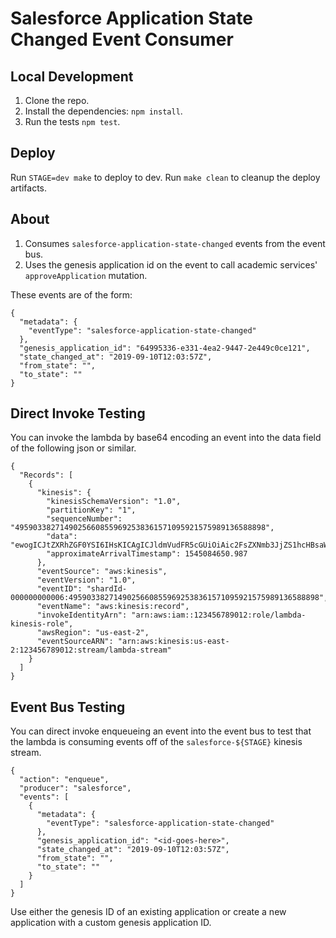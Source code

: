 # Salesforce Application State Changed Event Consumer

## Local Development
1. Clone the repo.
2. Install the dependencies: `npm install`.
3. Run the tests `npm test`.

## Deploy
Run `STAGE=dev make` to deploy to dev.
Run `make clean` to cleanup the deploy artifacts.

## About
1. Consumes `salesforce-application-state-changed` events from the event bus.
2. Uses the genesis application id on the event to call academic services' `approveApplication` mutation.

These events are of the form:
```$json
{
  "metadata": {
    "eventType": "salesforce-application-state-changed"
  },
  "genesis_application_id": "64995336-e331-4ea2-9447-2e449c0ce121",
  "state_changed_at": "2019-09-10T12:03:57Z",
  "from_state": "",
  "to_state": ""
}
```


## Direct Invoke Testing
You can invoke the lambda by base64 encoding an event into the data field of the
following json or similar.
```$json
{
  "Records": [
    {
      "kinesis": {
        "kinesisSchemaVersion": "1.0",
        "partitionKey": "1",
        "sequenceNumber": "49590338271490256608559692538361571095921575989136588898",
        "data": "ewogICJtZXRhZGF0YSI6IHsKICAgICJldmVudFR5cGUiOiAic2FsZXNmb3JjZS1hcHBsaWNhdGlvbi1zdGF0ZS1jaGFuZ2VkIgogIH0sCiAgImdlbmVzaXNfYXBwbGljYXRpb25faWQiOiAiNjQ5OTUzMzYtZTMzMS00ZWEyLTk0NDctMmU0NDljMGNlMTIxIiwKICAic3RhdGVfY2hhbmdlZF9hdCI6ICIyMDE5LTA5LTEwVDEyOjAzOjU3WiIsCiAgImZyb21fc3RhdGUiOiAiIiwKICAidG9fc3RhdGUiOiAiIgp9",
        "approximateArrivalTimestamp": 1545084650.987
      },
      "eventSource": "aws:kinesis",
      "eventVersion": "1.0",
      "eventID": "shardId-000000000006:49590338271490256608559692538361571095921575989136588898",
      "eventName": "aws:kinesis:record",
      "invokeIdentityArn": "arn:aws:iam::123456789012:role/lambda-kinesis-role",
      "awsRegion": "us-east-2",
      "eventSourceARN": "arn:aws:kinesis:us-east-2:123456789012:stream/lambda-stream"
    }
  ]
}
```

## Event Bus Testing
You can direct invoke enqueueing an event into the event bus to test that the
lambda is consuming events off of the `salesforce-${STAGE}` kinesis stream.
```$json
{
  "action": "enqueue",
  "producer": "salesforce",
  "events": [
    {
      "metadata": {
        "eventType": "salesforce-application-state-changed"
      },
      "genesis_application_id": "<id-goes-here>",
      "state_changed_at": "2019-09-10T12:03:57Z",
      "from_state": "",
      "to_state": ""
    }
  ]
}
```
Use either the genesis ID of an existing application or create a new application with a custom
genesis application ID.